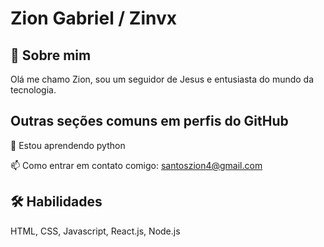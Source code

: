 
# Zion Gabriel / Zinvx



## 🚀 Sobre mim
Olá me chamo Zion, sou um seguidor de Jesus e entusiasta do mundo da tecnologia.


## Outras seções comuns em perfis do GitHub

🧠 Estou aprendendo python

📫 Como entrar em contato comigo: santoszion4@gmail.com


## 🛠 Habilidades
HTML, CSS, Javascript, React.js, Node.js